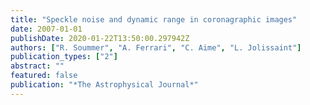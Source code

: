 ```yaml
---
title: "Speckle noise and dynamic range in coronagraphic images"
date: 2007-01-01
publishDate: 2020-01-22T13:50:00.297942Z
authors: ["R. Soummer", "A. Ferrari", "C. Aime", "L. Jolissaint"]
publication_types: ["2"]
abstract: ""
featured: false
publication: "*The Astrophysical Journal*"
---
```


